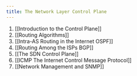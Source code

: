 ```yaml
---
title: The Network Layer Control Plane
---
```


1. [[Introduction to the Control Plane]]
2. [[Routing Algorithms]]
3. [[Intra-AS Routing in the Internet OSPF]]
4. [[Routing Among the ISPs BGP]]
5. [[The SDN Control Plane]]
6. [[ICMP The Internet Control Message Protocol]]
7. [[Network Management and SNMP]]
